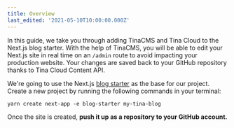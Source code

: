 ```yaml
---
title: Overview
last_edited: '2021-05-10T10:00:00.000Z'
---
```


In this guide, we take you through adding TinaCMS and Tina Cloud to the Next.js blog starter.
With the help of TinaCMS, you will be able to edit your Next.js site in real time on an `/admin` route to avoid impacting your production website. Your changes are saved back to your GitHub repository thanks to Tina Cloud Content API.

We're going to use the Next.js [blog starter](https://github.com/zeit/next.js/tree/canary/examples/blog-starter) as the base for our project. Create a new project by running the following commands in your terminal:

```bash,copy
yarn create next-app -e blog-starter my-tina-blog
```

Once the site is created, **push it up as a repository to your GitHub account.**
